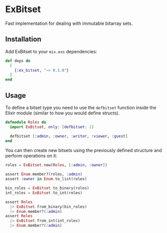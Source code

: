 # ExBitset

Fast implementation for dealing with immutable bitarray sets.

## Installation

Add ExBitset to your `mix.exs` dependencies:

```elixir
def deps do
  [
    {:ex_bitset, "~> 0.1.0"}
  ]
end
```

## Usage

To define a bitset type you need to use the `defbitset` function inside the
Elixir module (similar to how you would define structs).

```elixir
defmodule Roles do
  import ExBitset, only: [defbitset: 1]

  defbitset [:admin, :owner, :writer, :viewer, :guest]
end
```

You can then create new bitsets using the previously defined structure and
perform operations on it:


```elixir
roles = ExBitset.new(Roles, [:admin, :owner])

assert Enum.member?(roles, :admin)
assert :owner in Enum.to_list(roles)

bin_roles = ExBitset.to_binary(roles)
int_roles = ExBitset.to_int(roles)

assert Roles
  |> ExBitset.from_binary(bin_roles)
  |> Enum.member?(:admin)
assert Roles
  |> ExBitset.from_int(int_roles)
  |> Enum.member?(:admin)
```

